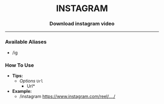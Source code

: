 <h1 align="center">INSTAGRAM</h1>

<h3 align="center">
  Download instagram video
</h3>

------
### Available Aliases
- /ig

### How To Use
- **Tips:**
  - _Options_ `Url`
    - Url*
- **Example:**
  - /instagram https://www.instagram.com/reel/..../
